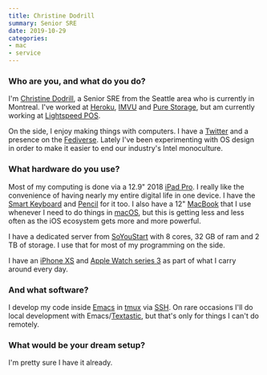 ```yaml
---
title: Christine Dodrill
summary: Senior SRE
date: 2019-10-29
categories:
- mac
- service
---
```


### Who are you, and what do you do?

I'm [Christine Dodrill](https://christine.website/ "Christine's website."), a Senior SRE from the Seattle area who is currently in Montreal. I've worked at [Heroku][], [IMVU][] and [Pure Storage](https://www.purestorage.com/ "A flash storage company."), but am currently working at [Lightspeed POS](https://lightspeedhq.com/ "A point of sales technology company.").

On the side, I enjoy making things with computers. I have a [Twitter](https://twitter.com/theprincessxena "Christine's Twitter account.") and a presence on the [Fediverse](https://mst3k.interlinked.me/@cadey "Christine's Mastodon account."). Lately I've been experimenting with OS design in order to make it easier to end our industry's Intel monoculture.

### What hardware do you use?

Most of my computing is done via a 12.9" 2018 [iPad Pro][ipad-pro]. I really like the convenience of having nearly my entire digital life in one device. I have the [Smart Keyboard][smart-keyboard] and [Pencil][] for it too. I also have a 12" [MacBook][macbook.2] that I use whenever I need to do things in [macOS][], but this is getting less and less often as the iOS ecosystem gets more and more powerful. 

I have a dedicated server from [SoYouStart](https://www.soyoustart.com/ "A hosting company.") with 8 cores, 32 GB of ram and 2 TB of storage. I use that for most of my programming on the side.

I have an [iPhone XS][iphone-xs] and [Apple Watch series 3][apple-watch-series-3] as part of what I carry around every day. 

### And what software?

I develop my code inside [Emacs][] in [tmux][] via [SSH][]. On rare occasions I'll do local development with Emacs/[Textastic][textastic-ios], but that's only for things I can't do remotely.

### What would be your dream setup?

I'm pretty sure I have it already.

[apple-watch-series-3]: https://en.wikipedia.org/wiki/Apple_Watch_Series_3 "A smartwatch with optional cellular data."
[emacs]: http://www.gnu.org/software/emacs/ "A free open-source text editor."
[heroku]: https://www.heroku.com/ "A service for running and deploying Ruby, Node.js, Clojure, Java, Python, and Scala apps."
[imvu]: https://www.imvu.com/ "An avatar-based social network."
[ipad-pro]: https://en.wikipedia.org/wiki/IPad_Pro "An iOS tablet."
[iphone-xs]: https://en.wikipedia.org/wiki/IPhone_XS "A 5.8 inch iOS phone."
[macbook.2]: https://en.wikipedia.org/wiki/MacBook_(2015_version) "A very thin 12 inch laptop."
[macos]: https://en.wikipedia.org/wiki/MacOS "An operating system for Mac hardware."
[pencil]: https://www.fiftythree.com/pencil "An iPad stylus."
[smart-keyboard]: https://www.apple.com/smart-keyboard/ "A keyboard and cover for the iPad Pro."
[ssh]: https://en.wikipedia.org/wiki/Secure_Shell "A command-line tool for secure remote connections."
[textastic-ios]: https://www.textasticapp.com/ "A code editor app."
[tmux]: https://sourceforge.net/projects/tmux/ "A terminal multiplexer, similar to screen."
